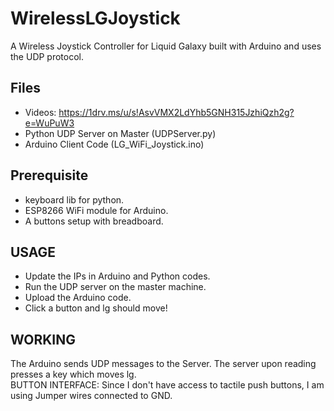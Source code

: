 # WirelessLGJoystick
A Wireless Joystick Controller for Liquid Galaxy built with Arduino and uses the UDP protocol.

## Files
- Videos: https://1drv.ms/u/s!AsvVMX2LdYhb5GNH315JzhiQzh2g?e=WuPuW3
- Python UDP Server on Master (UDPServer.py)
- Arduino Client Code (LG_WiFi_Joystick.ino)

## Prerequisite
- keyboard lib for python.
- ESP8266 WiFi module for Arduino.
- A buttons setup with breadboard.

## USAGE
- Update the IPs in Arduino and Python codes.
- Run the UDP server on the master machine.
- Upload the Arduino code.
- Click a button and lg should move!

## WORKING
The Arduino sends UDP messages to the Server. The server upon reading presses a key which moves lg.<br>
BUTTON INTERFACE: Since I don't have access to tactile push buttons, I am using Jumper wires connected to GND.
